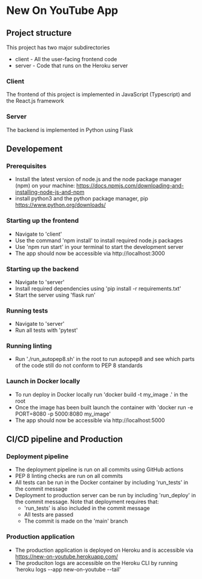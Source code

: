 # New On YouTube App

## Project structure
This project has two major subdirectories
- client - All the user-facing frontend code
- server - Code that runs on the Heroku server

### Client
The frontend of this project is implemented in JavaScript (Typescript) and the React.js framework

### Server
The backend is implemented in Python using Flask

## Developement

### Prerequisites
- Install the latest version of node.js and the node package manager (npm) on your machine: https://docs.npmjs.com/downloading-and-installing-node-js-and-npm
- install python3 and the python package manager, pip https://www.python.org/downloads/

### Starting up the frontend 
- Navigate to 'client' 
- Use the command 'npm install' to install required node.js packages
- Use 'npm run start' in your terminal to start the development server
- The app should now be accessible via http://localhost:3000

### Starting up the backend
- Navigate to 'server'
- Install required dependencies using 'pip install -r requirements.txt'
- Start the server using 'flask run'

### Running tests
- Navigate to 'server'
- Run all tests with 'pytest'

### Running linting
- Run './run_autopep8.sh' in the root to run autopep8 and see which parts of the code still do not conform to PEP 8 standards

### Launch in Docker locally
- To run deploy in Docker locally run 'docker build -t my_image .' in the root
- Once the image has been built launch the container with 'docker run -e PORT=8080 -p 5000:8080 my_image'
- The app should now be accessible via http://localhost:5000

## CI/CD pipeline and Production

### Deployment pipeline
- The deployment pipeline is run on all commits using GitHub actions
- PEP 8 linting checks are run on all commits
- All tests can be run in the Docker container by including 'run_tests' in the commit message
- Deployment to production server can be run by including 'run_deploy' in the commit message. Note that deployment requires that:
  - 'run_tests' is also included in the commit message
  - All tests are passed
  - The commit is made on the 'main' branch

### Production application
- The production application is deployed on Heroku and is accessible via https://new-on-youtube.herokuapp.com/
- The produciton logs are accessible on the Heroku CLI by running 'heroku logs --app new-on-youtube --tail'
